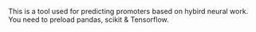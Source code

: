This is a tool used for predicting promoters based on hybird neural work.
You need to preload pandas, scikit & Tensorflow.
